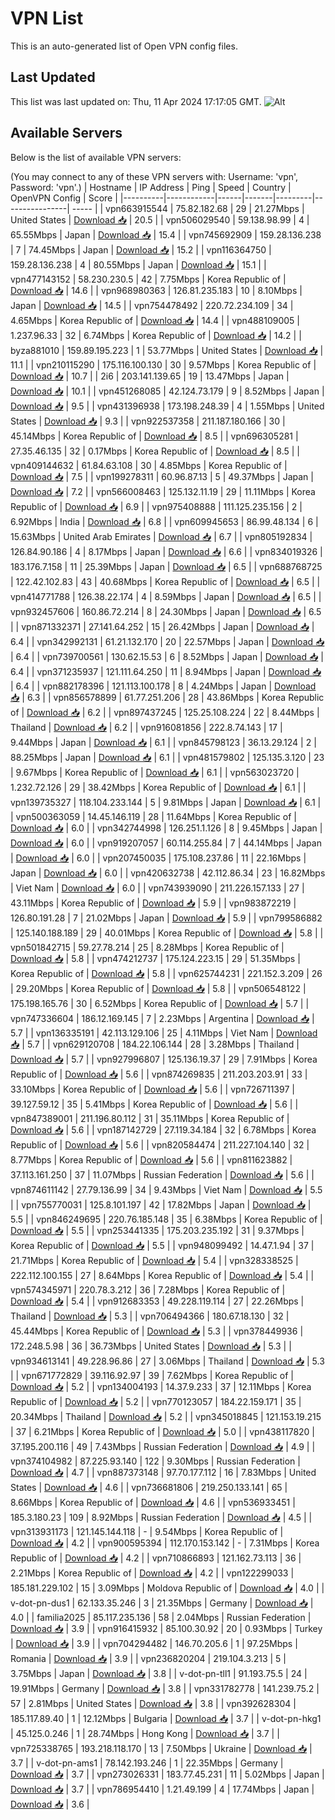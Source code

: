 # VPN List

This is an auto-generated list of Open VPN config files.

## Last Updated

This list was last updated on: Thu, 11 Apr 2024 17:17:05 GMT.
![Alt](https://repobeats.axiom.co/api/embed/186b98318ef1479477931607c1ad7d823f12451f.svg "Repobeats analytics image")

## Available Servers

Below is the list of available VPN servers:

(You may connect to any of these VPN servers with: Username: 'vpn', Password: 'vpn'.)
| Hostname | IP Address | Ping | Speed | Country | OpenVPN Config | Score |
|----------|------------|------|-------|---------|----------------| ----- |
| vpn663915544 | 75.82.182.68 | 29 | 21.27Mbps | United States | [Download 📥](./configs/server_0_US.ovpn) | 20.5 |
| vpn506029540 | 59.138.98.99 | 4 | 65.55Mbps | Japan | [Download 📥](./configs/server_1_JP.ovpn) | 15.4 |
| vpn745692909 | 159.28.136.238 | 7 | 74.45Mbps | Japan | [Download 📥](./configs/server_2_JP.ovpn) | 15.2 |
| vpn116364750 | 159.28.136.238 | 4 | 80.55Mbps | Japan | [Download 📥](./configs/server_3_JP.ovpn) | 15.1 |
| vpn477143152 | 58.230.230.5 | 42 | 7.75Mbps | Korea Republic of | [Download 📥](./configs/server_4_KR.ovpn) | 14.6 |
| vpn968980363 | 126.81.235.183 | 10 | 8.10Mbps | Japan | [Download 📥](./configs/server_5_JP.ovpn) | 14.5 |
| vpn754478492 | 220.72.234.109 | 34 | 4.65Mbps | Korea Republic of | [Download 📥](./configs/server_6_KR.ovpn) | 14.4 |
| vpn488109005 | 1.237.96.33 | 32 | 6.74Mbps | Korea Republic of | [Download 📥](./configs/server_7_KR.ovpn) | 14.2 |
| byza881010 | 159.89.195.223 | 1 | 53.77Mbps | United States | [Download 📥](./configs/server_8_US.ovpn) | 11.1 |
| vpn210115290 | 175.116.100.130 | 30 | 9.57Mbps | Korea Republic of | [Download 📥](./configs/server_9_KR.ovpn) | 10.7 |
| 2i6 | 203.141.139.65 | 19 | 13.47Mbps | Japan | [Download 📥](./configs/server_10_JP.ovpn) | 10.1 |
| vpn451268085 | 42.124.73.179 | 9 | 8.52Mbps | Japan | [Download 📥](./configs/server_11_JP.ovpn) | 9.5 |
| vpn431396938 | 173.198.248.39 | 4 | 1.55Mbps | United States | [Download 📥](./configs/server_12_US.ovpn) | 9.3 |
| vpn922537358 | 211.187.180.166 | 30 | 45.14Mbps | Korea Republic of | [Download 📥](./configs/server_13_KR.ovpn) | 8.5 |
| vpn696305281 | 27.35.46.135 | 32 | 0.17Mbps | Korea Republic of | [Download 📥](./configs/server_14_KR.ovpn) | 8.5 |
| vpn409144632 | 61.84.63.108 | 30 | 4.85Mbps | Korea Republic of | [Download 📥](./configs/server_15_KR.ovpn) | 7.5 |
| vpn199278311 | 60.96.87.13 | 5 | 49.37Mbps | Japan | [Download 📥](./configs/server_16_JP.ovpn) | 7.2 |
| vpn566008463 | 125.132.11.19 | 29 | 11.11Mbps | Korea Republic of | [Download 📥](./configs/server_17_KR.ovpn) | 6.9 |
| vpn975408888 | 111.125.235.156 | 2 | 6.92Mbps | India | [Download 📥](./configs/server_18_IN.ovpn) | 6.8 |
| vpn609945653 | 86.99.48.134 | 6 | 15.63Mbps | United Arab Emirates | [Download 📥](./configs/server_19_AE.ovpn) | 6.7 |
| vpn805192834 | 126.84.90.186 | 4 | 8.17Mbps | Japan | [Download 📥](./configs/server_20_JP.ovpn) | 6.6 |
| vpn834019326 | 183.176.7.158 | 11 | 25.39Mbps | Japan | [Download 📥](./configs/server_21_JP.ovpn) | 6.5 |
| vpn688768725 | 122.42.102.83 | 43 | 40.68Mbps | Korea Republic of | [Download 📥](./configs/server_22_KR.ovpn) | 6.5 |
| vpn414771788 | 126.38.22.174 | 4 | 8.59Mbps | Japan | [Download 📥](./configs/server_23_JP.ovpn) | 6.5 |
| vpn932457606 | 160.86.72.214 | 8 | 24.30Mbps | Japan | [Download 📥](./configs/server_24_JP.ovpn) | 6.5 |
| vpn871332371 | 27.141.64.252 | 15 | 26.42Mbps | Japan | [Download 📥](./configs/server_25_JP.ovpn) | 6.4 |
| vpn342992131 | 61.21.132.170 | 20 | 22.57Mbps | Japan | [Download 📥](./configs/server_26_JP.ovpn) | 6.4 |
| vpn739700561 | 130.62.15.53 | 6 | 8.52Mbps | Japan | [Download 📥](./configs/server_27_JP.ovpn) | 6.4 |
| vpn371235937 | 121.111.64.250 | 11 | 8.94Mbps | Japan | [Download 📥](./configs/server_28_JP.ovpn) | 6.4 |
| vpn882178396 | 121.113.100.178 | 8 | 4.24Mbps | Japan | [Download 📥](./configs/server_29_JP.ovpn) | 6.3 |
| vpn856578899 | 61.77.251.206 | 28 | 43.86Mbps | Korea Republic of | [Download 📥](./configs/server_30_KR.ovpn) | 6.2 |
| vpn897437245 | 125.25.108.224 | 22 | 8.44Mbps | Thailand | [Download 📥](./configs/server_31_TH.ovpn) | 6.2 |
| vpn916081856 | 222.8.74.143 | 17 | 9.44Mbps | Japan | [Download 📥](./configs/server_32_JP.ovpn) | 6.1 |
| vpn845798123 | 36.13.29.124 | 2 | 88.25Mbps | Japan | [Download 📥](./configs/server_33_JP.ovpn) | 6.1 |
| vpn481579802 | 125.135.3.120 | 23 | 9.67Mbps | Korea Republic of | [Download 📥](./configs/server_34_KR.ovpn) | 6.1 |
| vpn563023720 | 1.232.72.126 | 29 | 38.42Mbps | Korea Republic of | [Download 📥](./configs/server_35_KR.ovpn) | 6.1 |
| vpn139735327 | 118.104.233.144 | 5 | 9.81Mbps | Japan | [Download 📥](./configs/server_36_JP.ovpn) | 6.1 |
| vpn500363059 | 14.45.146.119 | 28 | 11.64Mbps | Korea Republic of | [Download 📥](./configs/server_37_KR.ovpn) | 6.0 |
| vpn342744998 | 126.251.1.126 | 8 | 9.45Mbps | Japan | [Download 📥](./configs/server_38_JP.ovpn) | 6.0 |
| vpn919207057 | 60.114.255.84 | 7 | 44.14Mbps | Japan | [Download 📥](./configs/server_39_JP.ovpn) | 6.0 |
| vpn207450035 | 175.108.237.86 | 11 | 22.16Mbps | Japan | [Download 📥](./configs/server_40_JP.ovpn) | 6.0 |
| vpn420632738 | 42.112.86.34 | 23 | 16.82Mbps | Viet Nam | [Download 📥](./configs/server_41_VN.ovpn) | 6.0 |
| vpn743939090 | 211.226.157.133 | 27 | 43.11Mbps | Korea Republic of | [Download 📥](./configs/server_42_KR.ovpn) | 5.9 |
| vpn983872219 | 126.80.191.28 | 7 | 21.02Mbps | Japan | [Download 📥](./configs/server_43_JP.ovpn) | 5.9 |
| vpn799586882 | 125.140.188.189 | 29 | 40.01Mbps | Korea Republic of | [Download 📥](./configs/server_44_KR.ovpn) | 5.8 |
| vpn501842715 | 59.27.78.214 | 25 | 8.28Mbps | Korea Republic of | [Download 📥](./configs/server_45_KR.ovpn) | 5.8 |
| vpn474212737 | 175.124.223.15 | 29 | 51.35Mbps | Korea Republic of | [Download 📥](./configs/server_46_KR.ovpn) | 5.8 |
| vpn625744231 | 221.152.3.209 | 26 | 29.20Mbps | Korea Republic of | [Download 📥](./configs/server_47_KR.ovpn) | 5.8 |
| vpn506548122 | 175.198.165.76 | 30 | 6.52Mbps | Korea Republic of | [Download 📥](./configs/server_48_KR.ovpn) | 5.7 |
| vpn747336604 | 186.12.169.145 | 7 | 2.23Mbps | Argentina | [Download 📥](./configs/server_49_AR.ovpn) | 5.7 |
| vpn136335191 | 42.113.129.106 | 25 | 4.11Mbps | Viet Nam | [Download 📥](./configs/server_50_VN.ovpn) | 5.7 |
| vpn629120708 | 184.22.106.144 | 28 | 3.28Mbps | Thailand | [Download 📥](./configs/server_51_TH.ovpn) | 5.7 |
| vpn927996807 | 125.136.19.37 | 29 | 7.91Mbps | Korea Republic of | [Download 📥](./configs/server_52_KR.ovpn) | 5.6 |
| vpn874269835 | 211.203.203.91 | 33 | 33.10Mbps | Korea Republic of | [Download 📥](./configs/server_53_KR.ovpn) | 5.6 |
| vpn726711397 | 39.127.59.12 | 35 | 5.41Mbps | Korea Republic of | [Download 📥](./configs/server_54_KR.ovpn) | 5.6 |
| vpn847389001 | 211.196.80.112 | 31 | 35.11Mbps | Korea Republic of | [Download 📥](./configs/server_55_KR.ovpn) | 5.6 |
| vpn187142729 | 27.119.34.184 | 32 | 6.78Mbps | Korea Republic of | [Download 📥](./configs/server_56_KR.ovpn) | 5.6 |
| vpn820584474 | 211.227.104.140 | 32 | 8.77Mbps | Korea Republic of | [Download 📥](./configs/server_57_KR.ovpn) | 5.6 |
| vpn811623882 | 37.113.161.250 | 37 | 11.07Mbps | Russian Federation | [Download 📥](./configs/server_58_RU.ovpn) | 5.6 |
| vpn874611142 | 27.79.136.99 | 34 | 9.43Mbps | Viet Nam | [Download 📥](./configs/server_59_VN.ovpn) | 5.5 |
| vpn755770031 | 125.8.101.197 | 42 | 17.82Mbps | Japan | [Download 📥](./configs/server_60_JP.ovpn) | 5.5 |
| vpn846249695 | 220.76.185.148 | 35 | 6.38Mbps | Korea Republic of | [Download 📥](./configs/server_61_KR.ovpn) | 5.5 |
| vpn253441335 | 175.203.235.192 | 31 | 9.37Mbps | Korea Republic of | [Download 📥](./configs/server_62_KR.ovpn) | 5.5 |
| vpn948099492 | 14.47.1.94 | 37 | 21.71Mbps | Korea Republic of | [Download 📥](./configs/server_63_KR.ovpn) | 5.4 |
| vpn328338525 | 222.112.100.155 | 27 | 8.64Mbps | Korea Republic of | [Download 📥](./configs/server_64_KR.ovpn) | 5.4 |
| vpn574345971 | 220.78.3.212 | 36 | 7.28Mbps | Korea Republic of | [Download 📥](./configs/server_65_KR.ovpn) | 5.4 |
| vpn912683353 | 49.228.119.114 | 27 | 22.26Mbps | Thailand | [Download 📥](./configs/server_66_TH.ovpn) | 5.3 |
| vpn706494366 | 180.67.18.130 | 32 | 45.44Mbps | Korea Republic of | [Download 📥](./configs/server_67_KR.ovpn) | 5.3 |
| vpn378449936 | 172.248.5.98 | 36 | 36.73Mbps | United States | [Download 📥](./configs/server_68_US.ovpn) | 5.3 |
| vpn934613141 | 49.228.96.86 | 27 | 3.06Mbps | Thailand | [Download 📥](./configs/server_69_TH.ovpn) | 5.3 |
| vpn671772829 | 39.116.92.97 | 39 | 7.62Mbps | Korea Republic of | [Download 📥](./configs/server_70_KR.ovpn) | 5.2 |
| vpn134004193 | 14.37.9.233 | 37 | 12.11Mbps | Korea Republic of | [Download 📥](./configs/server_71_KR.ovpn) | 5.2 |
| vpn770123057 | 184.22.159.171 | 35 | 20.34Mbps | Thailand | [Download 📥](./configs/server_72_TH.ovpn) | 5.2 |
| vpn345018845 | 121.153.19.215 | 37 | 6.21Mbps | Korea Republic of | [Download 📥](./configs/server_73_KR.ovpn) | 5.0 |
| vpn438117820 | 37.195.200.116 | 49 | 7.43Mbps | Russian Federation | [Download 📥](./configs/server_74_RU.ovpn) | 4.9 |
| vpn374104982 | 87.225.93.140 | 122 | 9.30Mbps | Russian Federation | [Download 📥](./configs/server_75_RU.ovpn) | 4.7 |
| vpn887373148 | 97.70.177.112 | 16 | 7.83Mbps | United States | [Download 📥](./configs/server_76_US.ovpn) | 4.6 |
| vpn736681806 | 219.250.133.141 | 65 | 8.66Mbps | Korea Republic of | [Download 📥](./configs/server_77_KR.ovpn) | 4.6 |
| vpn536933451 | 185.3.180.23 | 109 | 8.92Mbps | Russian Federation | [Download 📥](./configs/server_78_RU.ovpn) | 4.5 |
| vpn313931173 | 121.145.144.118 | - | 9.54Mbps | Korea Republic of | [Download 📥](./configs/server_79_KR.ovpn) | 4.2 |
| vpn900595394 | 112.170.153.142 | - | 7.31Mbps | Korea Republic of | [Download 📥](./configs/server_80_KR.ovpn) | 4.2 |
| vpn710866893 | 121.162.73.113 | 36 | 2.21Mbps | Korea Republic of | [Download 📥](./configs/server_81_KR.ovpn) | 4.2 |
| vpn122299033 | 185.181.229.102 | 15 | 3.09Mbps | Moldova Republic of | [Download 📥](./configs/server_82_MD.ovpn) | 4.0 |
| v-dot-pn-dus1 | 62.133.35.246 | 3 | 21.35Mbps | Germany | [Download 📥](./configs/server_83_DE.ovpn) | 4.0 |
| familia2025 | 85.117.235.136 | 58 | 2.04Mbps | Russian Federation | [Download 📥](./configs/server_84_RU.ovpn) | 3.9 |
| vpn916415932 | 85.100.30.92 | 20 | 0.93Mbps | Turkey | [Download 📥](./configs/server_85_TR.ovpn) | 3.9 |
| vpn704294482 | 146.70.205.6 | 1 | 97.25Mbps | Romania | [Download 📥](./configs/server_86_RO.ovpn) | 3.9 |
| vpn236820204 | 219.104.3.213 | 5 | 3.75Mbps | Japan | [Download 📥](./configs/server_87_JP.ovpn) | 3.8 |
| v-dot-pn-tll1 | 91.193.75.5 | 24 | 19.91Mbps | Germany | [Download 📥](./configs/server_88_DE.ovpn) | 3.8 |
| vpn331782778 | 141.239.75.2 | 57 | 2.81Mbps | United States | [Download 📥](./configs/server_89_US.ovpn) | 3.8 |
| vpn392628304 | 185.117.89.40 | 1 | 12.12Mbps | Bulgaria | [Download 📥](./configs/server_90_BG.ovpn) | 3.7 |
| v-dot-pn-hkg1 | 45.125.0.246 | 1 | 28.74Mbps | Hong Kong | [Download 📥](./configs/server_91_HK.ovpn) | 3.7 |
| vpn725338765 | 193.218.118.170 | 13 | 7.50Mbps | Ukraine | [Download 📥](./configs/server_92_UA.ovpn) | 3.7 |
| v-dot-pn-ams1 | 78.142.193.246 | 1 | 22.35Mbps | Germany | [Download 📥](./configs/server_93_DE.ovpn) | 3.7 |
| vpn273026331 | 183.77.45.231 | 11 | 5.02Mbps | Japan | [Download 📥](./configs/server_94_JP.ovpn) | 3.7 |
| vpn786954410 | 1.21.49.199 | 4 | 17.74Mbps | Japan | [Download 📥](./configs/server_95_JP.ovpn) | 3.6 |
